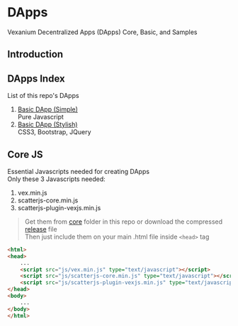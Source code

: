 # DApps
Vexanium Decentralized Apps (DApps) Core, Basic, and Samples

## Introduction

## DApps Index
List of this repo's DApps  
1. [Basic DApp (Simple)](basic-simple)  
   Pure Javascript
2. [Basic DApp (Stylish)](basic-stylish)  
   CSS3, Bootstrap, JQuery 


## Core JS
Essential Javascripts needed for creating DApps  
Only these 3 Javascripts needed:  
1. vex.min.js
2. scatterjs-core.min.js
3. scatterjs-plugin-vexjs.min.js
> Get them from [core](core) folder in this repo or
download the compressed [release](https://github.com/vexanium/DApps/releases) file  
Then just include them on your main .html file inside ```<head>``` tag
```html
<html>
<head>
	...
	<script src="js/vex.min.js" type="text/javascript"></script>
	<script src="js/scatterjs-core.min.js" type="text/javascript"></script>
	<script src="js/scatterjs-plugin-vexjs.min.js" type="text/javascript"></script>
</head>
<body>
	...
</body>
</html>
```
